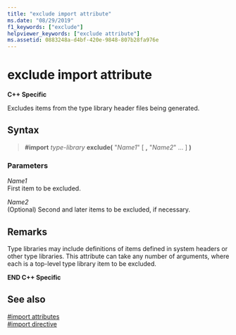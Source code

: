 ```yaml
---
title: "exclude import attribute"
ms.date: "08/29/2019"
f1_keywords: ["exclude"]
helpviewer_keywords: ["exclude attribute"]
ms.assetid: 0883248a-d4bf-420e-9848-807b28fa976e
---
```

# exclude import attribute

**C++ Specific**

Excludes items from the type library header files being generated.

## Syntax

> **#import** *type-library* **exclude(** "*Name1*" [ **,** "*Name2*" ... ] **)**

### Parameters

*Name1*\
First item to be excluded.

*Name2*\
(Optional) Second and later items to be excluded, if necessary.

## Remarks

Type libraries may include definitions of items defined in system headers or other type libraries. This attribute can take any number of arguments, where each is a top-level type library item to be excluded.

**END C++ Specific**

## See also

[#import attributes](../preprocessor/hash-import-attributes-cpp.md)\
[#import directive](../preprocessor/hash-import-directive-cpp.md)
